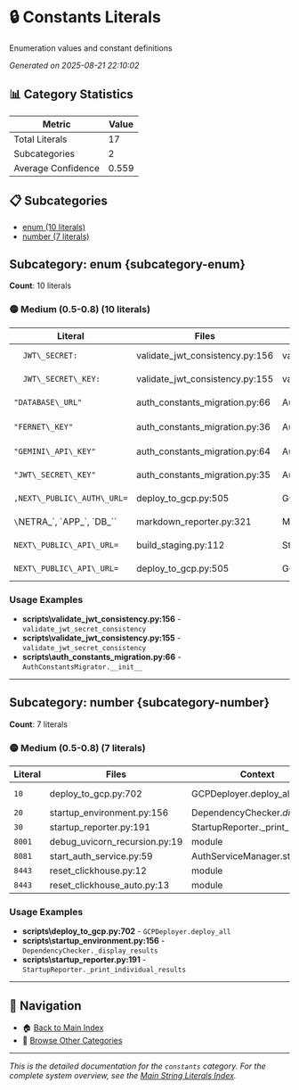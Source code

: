 # 🔒 Constants Literals

Enumeration values and constant definitions

*Generated on 2025-08-21 22:10:02*

## 📊 Category Statistics

| Metric | Value |
|--------|-------|
| Total Literals | 17 |
| Subcategories | 2 |
| Average Confidence | 0.559 |

## 📋 Subcategories

- [enum (10 literals)](#subcategory-enum)
- [number (7 literals)](#subcategory-number)

## Subcategory: enum {subcategory-enum}

**Count**: 10 literals

### 🟡 Medium (0.5-0.8) (10 literals)

| Literal | Files | Context | Related |
|---------|-------|---------|---------|
| `   JWT\_SECRET: ` | validate_jwt_consistency.py:156 | validate_jwt_secret_consist... | `"JWT_SECRET_KEY...`, `"FERNET_KEY"` |
| `   JWT\_SECRET\_KEY: ` | validate_jwt_consistency.py:155 | validate_jwt_secret_consist... | `"JWT_SECRET_KEY...`, `"FERNET_KEY"` |
| `"DATABASE\_URL"` | auth_constants_migration.py:66 | AuthConstantsMigrator.__init__ | `"JWT_SECRET_KEY...`, `"FERNET_KEY"` |
| `"FERNET\_KEY"` | auth_constants_migration.py:36 | AuthConstantsMigrator.__init__ | `"JWT_SECRET_KEY...`, `"GEMINI_API_KE... |
| `"GEMINI\_API\_KEY"` | auth_constants_migration.py:64 | AuthConstantsMigrator.__init__ | `"JWT_SECRET_KEY...`, `"FERNET_KEY"` |
| `"JWT\_SECRET\_KEY"` | auth_constants_migration.py:35 | AuthConstantsMigrator.__init__ | `"FERNET_KEY"`, `"GEMINI_API_KEY...` |
| `,NEXT\_PUBLIC\_AUTH\_URL=` | deploy_to_gcp.py:505 | GCPDeployer.deploy_service | `"JWT_SECRET_KEY...`, `"FERNET_KEY"` |
| `\`NETRA\_\`, \`APP\_\`, \`DB\_\`` | markdown_reporter.py:321 | MarkdownReporter._generate_... | `"JWT_SECRET_KEY...`, `"FERNET_KEY"` |
| `NEXT\_PUBLIC\_API\_URL=` | build_staging.py:112 | StagingBuilder.build_frontend | `"JWT_SECRET_KEY...`, `"FERNET_KEY"` |
| `NEXT\_PUBLIC\_API\_URL=` | deploy_to_gcp.py:505 | GCPDeployer.deploy_service | `"JWT_SECRET_KEY...`, `"FERNET_KEY"` |

### Usage Examples

- **scripts\validate_jwt_consistency.py:156** - `validate_jwt_secret_consistency`
- **scripts\validate_jwt_consistency.py:155** - `validate_jwt_secret_consistency`
- **scripts\auth_constants_migration.py:66** - `AuthConstantsMigrator.__init__`

---

## Subcategory: number {subcategory-number}

**Count**: 7 literals

### 🟡 Medium (0.5-0.8) (7 literals)

| Literal | Files | Context | Related |
|---------|-------|---------|---------|
| `10` | deploy_to_gcp.py:702 | GCPDeployer.deploy_all | `8001`, `8443` |
| `20` | startup_environment.py:156 | DependencyChecker._display_... | `8001`, `10` |
| `30` | startup_reporter.py:191 | StartupReporter._print_indi... | `8001`, `10` |
| `8001` | debug_uvicorn_recursion.py:19 | module | `10`, `8443` |
| `8081` | start_auth_service.py:59 | AuthServiceManager.start_au... | `8001`, `10` |
| `8443` | reset_clickhouse.py:12 | module | `8001`, `10` |
| `8443` | reset_clickhouse_auto.py:13 | module | `8001`, `10` |

### Usage Examples

- **scripts\deploy_to_gcp.py:702** - `GCPDeployer.deploy_all`
- **scripts\startup_environment.py:156** - `DependencyChecker._display_results`
- **scripts\startup_reporter.py:191** - `StartupReporter._print_individual_results`

---

## 🔗 Navigation

- 🏠 [Back to Main Index](../string_literals_index.md)
- 📂 [Browse Other Categories](./)

---

*This is the detailed documentation for the `constants` category.*
*For the complete system overview, see the [Main String Literals Index](../string_literals_index.md).*